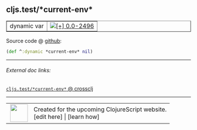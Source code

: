 ## cljs.test/\*current-env\*



 <table border="1">
<tr>
<td>dynamic var</td>
<td><a href="https://github.com/cljsinfo/cljs-api-docs/tree/0.0-2496"><img valign="middle" alt="[+] 0.0-2496" title="Added in 0.0-2496" src="https://img.shields.io/badge/+-0.0--2496-lightgrey.svg"></a> </td>
</tr>
</table>









Source code @ [github](https://github.com/clojure/clojurescript/blob/r2505/src/cljs/cljs/test.cljs#L224):

```clj
(def ^:dynamic *current-env* nil)
```

<!--
Repo - tag - source tree - lines:

 <pre>
clojurescript @ r2505
└── src
    └── cljs
        └── cljs
            └── <ins>[test.cljs:224](https://github.com/clojure/clojurescript/blob/r2505/src/cljs/cljs/test.cljs#L224)</ins>
</pre>

-->

---



###### External doc links:

[`cljs.test/*current-env*` @ crossclj](http://crossclj.info/fun/cljs.test.cljs/*current-env*.html)<br>

---

 <table>
<tr><td>
<img valign="middle" align="right" width="48px" src="http://i.imgur.com/Hi20huC.png">
</td><td>
Created for the upcoming ClojureScript website.<br>
[edit here] | [learn how]
</td></tr></table>

[edit here]:https://github.com/cljsinfo/cljs-api-docs/blob/master/cljsdoc/cljs.test_STARcurrent-envSTAR.cljsdoc
[learn how]:https://github.com/cljsinfo/cljs-api-docs/wiki/cljsdoc-files

<!--

This information was too distracting to show to readers, but I'll leave it
commented here since it is helpful to:

- pretty-print the data used to generate this document
- and show how to retrieve that data



The API data for this symbol:

```clj
{:ns "cljs.test",
 :name "*current-env*",
 :type "dynamic var",
 :source {:code "(def ^:dynamic *current-env* nil)",
          :title "Source code",
          :repo "clojurescript",
          :tag "r2505",
          :filename "src/cljs/cljs/test.cljs",
          :lines [224]},
 :full-name "cljs.test/*current-env*",
 :full-name-encode "cljs.test_STARcurrent-envSTAR",
 :history [["+" "0.0-2496"]]}

```

Retrieve the API data for this symbol:

```clj
;; from Clojure REPL
(require '[clojure.edn :as edn])
(-> (slurp "https://raw.githubusercontent.com/cljsinfo/cljs-api-docs/catalog/cljs-api.edn")
    (edn/read-string)
    (get-in [:symbols "cljs.test/*current-env*"]))
```

-->
